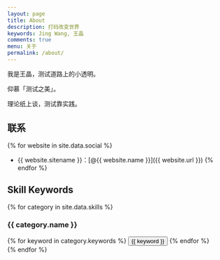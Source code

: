 ```yaml
---
layout: page
title: About
description: 打码改变世界
keywords: Jing Wang, 王晶
comments: true
menu: 关于
permalink: /about/
---
```


我是王晶，测试道路上的小透明。

仰慕「测试之美」。

理论纸上谈，测试靠实践。

## 联系

{% for website in site.data.social %}
* {{ website.sitename }}：[@{{ website.name }}]({{ website.url }})
{% endfor %}

## Skill Keywords

{% for category in site.data.skills %}
### {{ category.name }}
<div class="btn-inline">
{% for keyword in category.keywords %}
<button class="btn btn-outline" type="button">{{ keyword }}</button>
{% endfor %}
</div>
{% endfor %}
